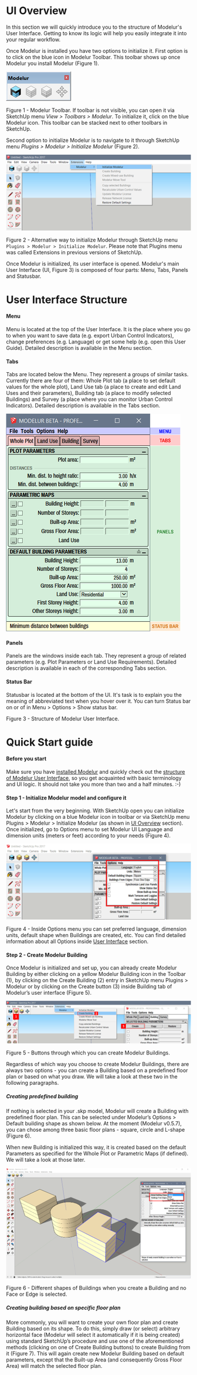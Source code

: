 UI Overview
===========

In this section we will quickly introduce you to the structure of Modelur's User Interface. Getting to know its logic will help you easily integrate it into your regular workflow.

Once Modelur is installed you have two options to initialize it. First option is to click on the blue icon in Modelur Toolbar. This toolbar shows up once Modelur you install Modelur (Figure 1). 

![Modelur_toolbar](img/modelur_toolbar_non_initialized.png)

<figcaption>Figure 1 - Modelur Toolbar. If toolbar is not visible, you can open it via SketchUp menu <i>View > Toolbars > Modelur</i>. To initialize it, click on the blue Modelur icon. This toolbar can be stacked next to other toolbars in SketchUp.</figcaption>

Second option to initialize Modelur is to navigate to it through SketchUp menu _Plugins > Modelur > Initialize Modelur_ (Figure 2).

![Modelur_menu entry](img/modelur_plugins_menu.png)

<figcaption>Figure 2 - Alternative way to initialize Modelur through SketchUp menu <code>Plugins > Modelur > Initialize Modelur</code>. Please note that Plugins menu was called Extensions in previous versions of SketchUp.</figcaption>

Once Modelur is initialized, its user interface is opened. Modelur's main User Interface (UI, Figure 3) is composed of four parts: Menu, Tabs, Panels and Statusbar.

User Interface Structure
========================

#### Menu
Menu is located at the top of the User Interface. It is the place where you go to when you want to save data (e.g. export Urban Control Indicators), change preferences (e.g. Language) or get some help (e.g. open this User Guide). Detailed description is available in the Menu section.

#### Tabs
Tabs are located below the Menu. They represent a groups of similar tasks. Currently there are four of them: Whole Plot tab (a place to set default values for the whole plot), Land Use tab (a place to create and edit Land Uses and their parameters), Building tab (a place to modify selected Buildings) and Survey (a place where you can monitor Urban Control Indicators). Detailed description is available in the Tabs section.

![Modelur_User_Interface](img/modelur_ui_annotated.png)

#### Panels
Panels are the windows inside each tab. They represent a group of related parameters (e.g. Plot Parameters or Land Use Requirements). Detailed description is available in each of the corresponding Tabs section.

#### Status Bar
Statusbar is located at the bottom of the UI. It's task is to explain you the meaning of abbreviated text when you hover over it. You can turn Status bar on or of in Menu > Options > Show status bar.

<figcaption>Figure 3 -  Structure of Modelur User Interface.</figcaption>

Quick Start guide
=================

#### Before you start

Make sure you have [installed Modelur](getting-started/#installation) and quickly check out the [structure of Modelur User Interface](#user-interface-structure), so you get acquainted with basic terminology and UI logic. It should not take you more than two and a half minutes. :-)

#### Step 1 - Initialize Modelur model and configure it

Let's start from the very beginning. With SketchUp open you can initialize Modelur by clicking on a blue Modelur icon in toolbar or via SketchUp menu Plugins > Modelur > Initialize Modelur (as shown in [UI Overview](#ui-overview) section). Once initialized, go to Options menu to set Modelur UI Language and dimension units (meters or feet) according to your needs (Figure 4).
 
 ![Modelur_options_menu](img/modelur_ui_options_annotated.png)
 
<figcaption>Figure 4 -  Inside Options menu you can set preferred language, dimension units, default shape when Buildings are created, etc. You can find detailed information about all Options inside <a href="../user-interface" >User Interface</a> section.</figcaption>

#### Step 2 - Create Modelur Building

Once Modelur is initialized and set up, you can already create Modelur Building by either clicking on a yellow Modelur Building icon in the Toolbar (1), by clicking on the Create Building (2) entry in SketchUp menu Plugins > Modelur or by clicking on the Create button (3) inside Building tab of Modelur’s user interface (Figure 5).

![Modelur_options_menu](img/modelur_create_building_annotated.png)

<figcaption>Figure 5 - Buttons through which you can create Modelur Buildings.</figcaption>

Regardless of which way you choose to create Modelur Buildings, there are always two options - you can create a Building based on a predefined floor plan or based on what you draw. We will take a look at these two in the following paragraphs.

##### Creating predefined building

If nothing is selected in your .skp model, Modelur will create a Building with predefined floor plan. This can be selected under Modelur’s Options > Default building shape as shown below. At the moment (Modelur v0.5.7), you can chose among three basic floor plans - square, circle and L-shape (Figure 6).

When new Building is initialized this way, it is created based on the default Parameters as specified for the Whole Plot or Parametric Maps (if defined). We will take a look at those later.

![Modelur_options_menu](img/default_building_shapes_annotated.png)

<figcaption>Figure 6 - Different shapes of Buildings when you create a Building and no Face or Edge is selected.</figcaption>

##### Creating building based on specific floor plan

More commonly, you will want to create your own floor plan and create Building based on its shape. To do this, simply draw (or select) arbitrary horizontal face (Modelur will select it automatically if it is being created) using standard SketchUp’s procedure and use one of the aforementioned methods (clicking on one of Create Building buttons) to create Building from it (Figure 7). This will again create new Modelur Building based on default parameters, except that the Built-up Area (and consequently Gross Floor Area) will match the selected floor plan.
